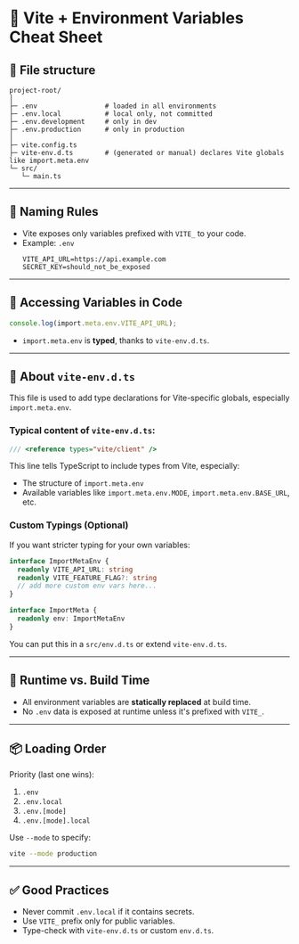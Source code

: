 
# 🌱 Vite + Environment Variables Cheat Sheet

## 📁 File structure

```
project-root/
│
├─ .env                 # loaded in all environments
├─ .env.local           # local only, not committed
├─ .env.development     # only in dev
├─ .env.production      # only in production
│
├─ vite.config.ts
├─ vite-env.d.ts        # (generated or manual) declares Vite globals like import.meta.env
└─ src/
   └─ main.ts
```

---

## 🔐 Naming Rules

- Vite exposes only variables prefixed with `VITE_` to your code.
- Example: `.env`
  ```env
  VITE_API_URL=https://api.example.com
  SECRET_KEY=should_not_be_exposed
  ```

---

## 🧬 Accessing Variables in Code

```ts
console.log(import.meta.env.VITE_API_URL);
```

- `import.meta.env` is **typed**, thanks to `vite-env.d.ts`.

---

## 📘 About `vite-env.d.ts`

This file is used to add type declarations for Vite-specific globals, especially `import.meta.env`.

### Typical content of `vite-env.d.ts`:

```ts
/// <reference types="vite/client" />
```

This line tells TypeScript to include types from Vite, especially:

- The structure of `import.meta.env`
- Available variables like `import.meta.env.MODE`, `import.meta.env.BASE_URL`, etc.

### Custom Typings (Optional)

If you want stricter typing for your own variables:

```ts
interface ImportMetaEnv {
  readonly VITE_API_URL: string
  readonly VITE_FEATURE_FLAG?: string
  // add more custom env vars here...
}

interface ImportMeta {
  readonly env: ImportMetaEnv
}
```

You can put this in a `src/env.d.ts` or extend `vite-env.d.ts`.

---

## 🚦 Runtime vs. Build Time

- All environment variables are **statically replaced** at build time.
- No `.env` data is exposed at runtime unless it's prefixed with `VITE_`.

---

## 📦 Loading Order

Priority (last one wins):
1. `.env`
2. `.env.local`
3. `.env.[mode]`
4. `.env.[mode].local`

Use `--mode` to specify:
```bash
vite --mode production
```

---

## ✅ Good Practices

- Never commit `.env.local` if it contains secrets.
- Use `VITE_` prefix only for public variables.
- Type-check with `vite-env.d.ts` or custom `env.d.ts`.
